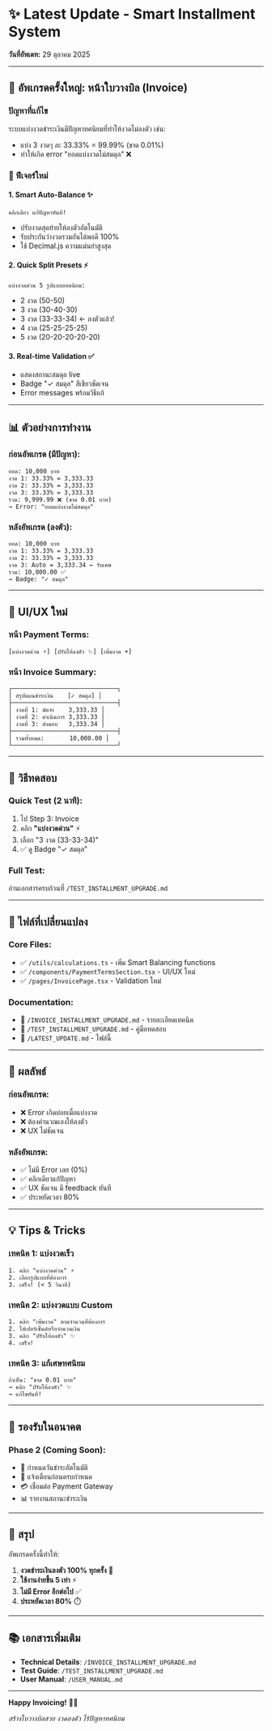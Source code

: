 # ✨ Latest Update - Smart Installment System

**วันที่อัพเดท:** 29 ตุลาคม 2025

---

## 🎯 อัพเกรดครั้งใหญ่: หน้าใบวางบิล (Invoice)

### ปัญหาที่แก้ไข
ระบบแบ่งงวดชำระเงินมีปัญหาทศนิยมที่ทำให้งวดไม่ลงตัว เช่น:
- แบ่ง 3 งวดๆ ละ 33.33% = 99.99% (ขาด 0.01%)
- ทำให้เกิด error "ยอดแบ่งงวดไม่สมดุล" ❌

### 🚀 ฟีเจอร์ใหม่

#### 1. **Smart Auto-Balance** ✨
```
คลิกเดียว แก้ปัญหาทันที!
```
- ปรับงวดสุดท้ายให้ลงตัวอัตโนมัติ
- รับประกันว่างวดรวมกันได้พอดี 100%
- ใช้ Decimal.js ความแม่นยำสูงสุด

#### 2. **Quick Split Presets** ⚡
```
แบ่งงวดด่วน 5 รูปแบบยอดนิยม:
```
- 2 งวด (50-50)
- 3 งวด (30-40-30)
- 3 งวด (33-33-34) ← ลงตัวแล้ว!
- 4 งวด (25-25-25-25)
- 5 งวด (20-20-20-20-20)

#### 3. **Real-time Validation** ✅
- แสดงสถานะสมดุล live
- Badge "✓ สมดุล" สีเขียวชัดเจน
- Error messages พร้อมวิธีแก้

---

## 📊 ตัวอย่างการทำงาน

### ก่อนอัพเกรด (มีปัญหา):
```
ยอด: 10,000 บาท
งวด 1: 33.33% = 3,333.33
งวด 2: 33.33% = 3,333.33
งวด 3: 33.33% = 3,333.33
รวม: 9,999.99 ❌ (ขาด 0.01 บาท)
→ Error: "ยอดแบ่งงวดไม่สมดุล"
```

### หลังอัพเกรด (ลงตัว):
```
ยอด: 10,000 บาท
งวด 1: 33.33% = 3,333.33
งวด 2: 33.33% = 3,333.33
งวด 3: Auto = 3,333.34 ← รับเศษ
รวม: 10,000.00 ✅
→ Badge: "✓ สมดุล"
```

---

## 🎨 UI/UX ใหม่

### หน้า Payment Terms:
```
[แบ่งงวดด่วน ⚡] [ปรับให้ลงตัว ✨] [เพิ่มงวด +]
```

### หน้า Invoice Summary:
```
┌─────────────────────────────┐
│ สรุปแผนชำระเงิน    [✓ สมดุล] │
├─────────────────────────────┤
│ งวดที่ 1: มัดจำ    3,333.33 │
│ งวดที่ 2: ดำเนินการ 3,333.33 │
│ งวดที่ 3: ส่งมอบ   3,333.34 │
├─────────────────────────────┤
│ รวมทั้งหมด:       10,000.00 │
└─────────────────────────────┘
```

---

## 🧪 วิธีทดสอบ

### Quick Test (2 นาที):
1. ไป Step 3: Invoice
2. คลิก **"แบ่งงวดด่วน"** ⚡
3. เลือก "3 งวด (33-33-34)"
4. ✅ ดู Badge "✓ สมดุล"

### Full Test:
อ่านเอกสารครบถ้วนที่ `/TEST_INSTALLMENT_UPGRADE.md`

---

## 📁 ไฟล์ที่เปลี่ยนแปลง

### Core Files:
- ✅ `/utils/calculations.ts` - เพิ่ม Smart Balancing functions
- ✅ `/components/PaymentTermsSection.tsx` - UI/UX ใหม่
- ✅ `/pages/InvoicePage.tsx` - Validation ใหม่

### Documentation:
- 📄 `/INVOICE_INSTALLMENT_UPGRADE.md` - รายละเอียดเทคนิค
- 📄 `/TEST_INSTALLMENT_UPGRADE.md` - คู่มือทดสอบ
- 📄 `/LATEST_UPDATE.md` - ไฟล์นี้

---

## 🎯 ผลลัพธ์

### ก่อนอัพเกรด:
- ❌ Error เกิดบ่อยเมื่อแบ่งงวด
- ❌ ต้องคำนวณเองให้ลงตัว
- ❌ UX ไม่ชัดเจน

### หลังอัพเกรด:
- ✅ ไม่มี Error เลย (0%)
- ✅ คลิกเดียวแก้ปัญหา
- ✅ UX ชัดเจน มี feedback ทันที
- ✅ ประหยัดเวลา 80%

---

## 💡 Tips & Tricks

### เทคนิค 1: แบ่งงวดเร็ว
```
1. คลิก "แบ่งงวดด่วน" ⚡
2. เลือกรูปแบบที่ต้องการ
3. เสร็จ! (< 5 วินาที)
```

### เทคนิค 2: แบ่งงวดแบบ Custom
```
1. คลิก "เพิ่มงวด" ตามจำนวนที่ต้องการ
2. ใส่เปอร์เซ็นต์หรือจำนวนเงิน
3. คลิก "ปรับให้ลงตัว" ✨
4. เสร็จ!
```

### เทคนิค 3: แก้เศษทศนิยม
```
ถ้าเห็น: "ขาด 0.01 บาท"
→ คลิก "ปรับให้ลงตัว" ✨
→ แก้ไขทันที!
```

---

## 🔮 รองรับในอนาคต

### Phase 2 (Coming Soon):
- 📅 กำหนดวันชำระอัตโนมัติ
- 📧 แจ้งเตือนก่อนครบกำหนด
- 💳 เชื่อมต่อ Payment Gateway
- 📊 รายงานสถานะชำระเงิน

---

## 🎉 สรุป

อัพเกรดครั้งนี้ทำให้:
1. **งวดชำระเงินลงตัว 100% ทุกครั้ง** 🎯
2. **ใช้งานง่ายขึ้น 5 เท่า** ⚡
3. **ไม่มี Error อีกต่อไป** ✅
4. **ประหยัดเวลา 80%** ⏱️

---

## 📚 เอกสารเพิ่มเติม

- **Technical Details**: `/INVOICE_INSTALLMENT_UPGRADE.md`
- **Test Guide**: `/TEST_INSTALLMENT_UPGRADE.md`
- **User Manual**: `/USER_MANUAL.md`

---

**Happy Invoicing!** 🎉✨

*สร้างใบวางบิลสวย งวดลงตัว ไร้ปัญหาทศนิยม*
